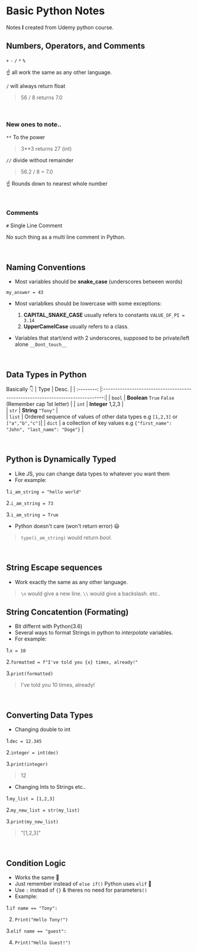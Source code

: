 # Basic Python Notes

Notes **I** created from Udemy python course. 

## Numbers, Operators, and Comments
`+` `-` `/` `*` `%`

☝ all work the same as any other language.

`/` will always return float

> 56 / 8 returns 7.0

<br>

### New ones to note..
`**` To the power

> 3**3 returns 27 (int)

`//` divide without remainder

> 56.2 / 8 = 7.0

☝ Rounds down to nearest whole number

<br>

### Comments
`#` Single Line Comment

No such thing as a multi line comment in Python.

<br>

## Naming Conventions
- Most variables should be **snake_case** (underscores between words)

`my_answer = 43`

- Most variablkes should be lowercase with some exceptions:
  1. **CAPITAL_SNAKE_CASE** usually refers to constants `VALUE_OF_PI = 3.14`
  2. **UpperCamelCase** usually refers to a class.

- Variables that start/end with 2 underscores, supposed to be private/left alone
`__Dont_touch__`


<br>


## Data Types in Python
Basically 👇
| Type       | Desc.                                                                          | 
| :--------: |:------------------------------------------------------------------------------:| 
| `bool`     | **Boolean** `True` `False` (Remember cap 1st letter)                           | 
| `int`      | **Integer**  1,2,3                                                             |  
| `str`      | **String** `"Tony"`                                                            |  
| `list`     | Ordered sequence of values of other data types e.g `[1,2,3]` or `["a","b","c"]`| 
| `dict`     | a collection of key values e.g `{"first_name": "John", "last_name": "Doge"}`   | 

<br>

## Python is Dynamically Typed

- Like JS, you can change data types to whatever you want them
- For example:

 1.`i_am_string = "hello world"`


 2.`i_am_string = 73 ` 


 3.`i_am_string = True`
- Python doesn't care (won't return error) 😃

> `type(i_am_string)` would return *bool*.

<br>

## String Escape sequences 
- Work exactly the same as any other language.
> `\n` would give a new line.
> `\\` would give a backslash.
etc..

## String Concatention (Formating)
- Bit differnt with Python(3.6)
- Several ways to format Strings in python to *interpolate* variables.
- For example:

1.`x = 10`


2.`formatted = f"I've told you {x} times, already!"`


3.`print(formatted)`


> I've told you 10 times, already!

<br>

## Converting Data Types
- Changing double to int


1.`dec = 12.345`


2.`integer = int(dec)`


3.`print(integer)`


> 12

- Changing Ints to Strings etc..


1.`my_list = [1,2,3]`


2.`my_new_list = str(my_list)`


3.`print(my_new_list)`


> "[1,2,3]"

<br>

## Condition Logic

- Works the same 🙌
- Just remember instead of `else if()` Python uses `elif` 🤦
- Use `:` instead of `{}` & theres no need for parameters`()` 
- Example:


1.`if name == "Tony":`


2.    `Print("Hello Tony!")`


3.`elif name == "guest":`

4.    `Print("Hello Guest!")`



